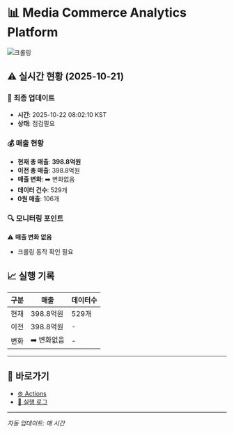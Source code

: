 # 📊 Media Commerce Analytics Platform

![크롤링](https://img.shields.io/badge/크롤링-점검필요-yellow)

## ⚠️ 실시간 현황 (2025-10-21)

### 📍 최종 업데이트
- **시간**: 2025-10-22 08:02:10 KST
- **상태**: 점검필요

### 💰 매출 현황
- **현재 총 매출**: **398.8억원**
- **이전 총 매출**: 398.8억원
- **매출 변화**: ➡️ 변화없음
- **데이터 건수**: 529개
- **0원 매출**: 106개

### 🔍 모니터링 포인트

⚠️ **매출 변화 없음**
- 크롤링 동작 확인 필요


## 📈 실행 기록

| 구분 | 매출 | 데이터수 |
|------|------|----------|
| 현재 | 398.8억원 | 529개 |
| 이전 | 398.8억원 | - |
| 변화 | ➡️ 변화없음 | - |

---

## 🔗 바로가기

- [⚙️ Actions](../../actions)
- [📝 실행 로그](../../actions/workflows/daily_scraping.yml)

---

*자동 업데이트: 매 시간*
